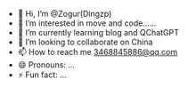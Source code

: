 - 👋 Hi, I’m @Zogur(Dingzp)
- 👀 I’m interested in move and code......
- 🌱 I’m currently learning blog and QChatGPT
- 💞️ I’m looking to collaborate on China
- 📫 How to reach me 3468845886@qq.com
- 😄 Pronouns: ...
- ⚡ Fun fact: ...

<!---
Zogur/Zogur is a ✨ special ✨ repository because its `README.md` (this file) appears on your GitHub profile.
You can click the Preview link to take a look at your changes.
--->
